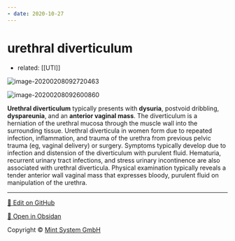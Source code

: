 ```yaml
---
- date: 2020-10-27
---
```


# urethral diverticulum

- related: [[UTI]]


<!-- urethral diverticulum sx, physical exam, dx -->

![image-20200208092720463](https://photos.thisispiggy.com/file/wikiFiles/image-20200208092720463.png)

![image-20200208092600860](https://photos.thisispiggy.com/file/wikiFiles/image-20200208092600860.png)

**Urethral diverticulum** typically presents with **dysuria**, postvoid dribbling, **dyspareunia**, and an **anterior vaginal mass**. The diverticulum is a herniation of the urethral mucosa through the muscle wall into the surrounding tissue. Urethral diverticula in women form due to repeated infection, inflammation, and trauma of the urethra from previous pelvic trauma (eg, vaginal delivery) or surgery. Symptoms typically develop due to infection and distension of the diverticulum with purulent fluid. Hematuria, recurrent urinary tract infections, and stress urinary incontinence are also associated with urethral diverticula. Physical examination typically reveals a tender anterior wall vaginal mass that expresses bloody, purulent fluid on manipulation of the urethra.

<hr>

[📝 Edit on GitHub](https://github.com/Mint-System/Knowledge/blob/master/urethral%20diverticulum.md)

[📂 Open in Obsidan](obsidian://open?vault=Knowledge%20Mint%20System&file=urethral%20diverticulum.md ':target=_self')

<footer>Copyright © <a href="https://www.mint-system.ch/">Mint System GmbH</a></footer>